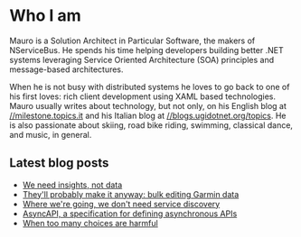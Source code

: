 # Who I am

Mauro is a Solution Architect in Particular Software, the makers of NServiceBus. He spends his time helping developers building better .NET systems leveraging Service Oriented Architecture (SOA) principles and message-based architectures.

When he is not busy with distributed systems he loves to go back to one of his first loves: rich client development using XAML based technologies. Mauro usually writes about technology, but not only, on his English blog at [//milestone.topics.it](https://milestone.topics.it) and his Italian blog at [//blogs.ugidotnet.org/topics](https//blogs.ugidotnet.org/topics). He is also passionate about skiing, road bike riding, swimming, classical dance, and music, in general.

## Latest blog posts

<!--START_SECTION:feed-->
* [We need insights, not data](https:&#x2F;&#x2F;milestone.topics.it&#x2F;2022&#x2F;04&#x2F;19&#x2F;we-need-insights-not-data.html)
* [They&#39;ll probably make it anyway: bulk editing Garmin data](https:&#x2F;&#x2F;milestone.topics.it&#x2F;2022&#x2F;03&#x2F;26&#x2F;bulk-editing-garmin-data.html)
* [Where we&#39;re going, we don&#39;t need service discovery](https:&#x2F;&#x2F;milestone.topics.it&#x2F;2022&#x2F;03&#x2F;12&#x2F;where-we-are-going.html)
* [AsyncAPI, a specification for defining asynchronous APIs](https:&#x2F;&#x2F;milestone.topics.it&#x2F;2022&#x2F;02&#x2F;23&#x2F;asyncapi-tool-in-our-toolbox.html)
* [When too many choices are harmful](https:&#x2F;&#x2F;milestone.topics.it&#x2F;2022&#x2F;02&#x2F;15&#x2F;when-too-many-choices-are-harmful.html)
<!--END_SECTION:feed-->
